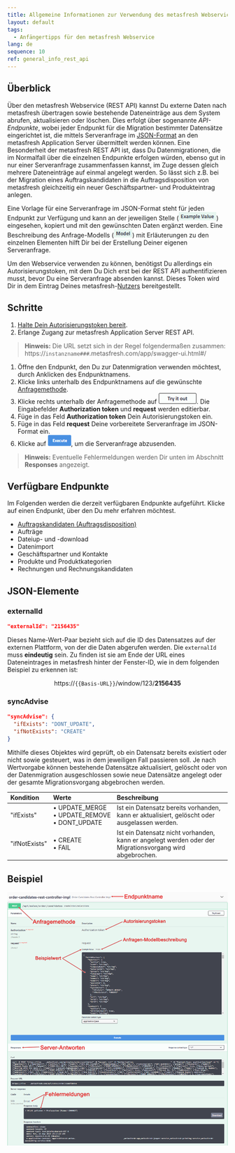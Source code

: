 ```yaml
---
title: Allgemeine Informationen zur Verwendung des metasfresh Webservice
layout: default
tags:
  - Anfängertipps für den metasfresh Webservice
lang: de
sequence: 10
ref: general_info_rest_api
---
```


## Überblick
Über den metasfresh Webservice (REST API) kannst Du externe Daten nach metasfresh übertragen sowie bestehende Dateneinträge aus dem System abrufen, aktualisieren oder löschen. Dies erfolgt über sogenannte *API-Endpunkte*, wobei jeder Endpunkt für die Migration bestimmter Datensätze eingerichtet ist, die mittels Serveranfrage im <a href="https://www.json.org/json-de.html" title="Einführung in JSON" target="blank">JSON-Format</a> an den metasfresh Application Server übermittelt werden können.
Eine Besonderheit der metasfresh REST API ist, dass Du Datenmigrationen, die im Normalfall über die einzelnen Endpunkte erfolgen würden, ebenso gut in nur einer Serveranfrage zusammenfassen kannst, im Zuge dessen gleich mehrere Dateneinträge auf einmal angelegt werden. So lässt sich z.B. bei der Migration eines Auftragskandidaten in die Auftragsdisposition von metasfresh gleichzeitig ein neuer Geschäftspartner- und Produkteintrag anlegen.

Eine Vorlage für eine Serveranfrage im JSON-Format steht für jeden Endpunkt zur Verfügung und kann an der jeweiligen Stelle (![Anfragevorlage](assets/example_value.png)) eingesehen, kopiert und mit den gewünschten Daten ergänzt werden. Eine Beschreibung des Anfrage-Modells (![Anfrage-Modell](assets/model.png)) mit Erläuterungen zu den einzelnen Elementen hilft Dir bei der Erstellung Deiner eigenen Serveranfrage.

Um den Webservice verwenden zu können, benötigst Du allerdings ein Autorisierungstoken, mit dem Du Dich erst bei der REST API authentifizieren musst, bevor Du eine Serveranfrage absenden kannst. Dieses Token wird Dir in dem Eintrag Deines metasfresh-[Nutzers](../../webui_collection/DE/Nutzer_anlegen) bereitgestellt.

## Schritte
1. [Halte Dein Autorisierungstoken bereit](../../webui_collection/DE/Authentifizierungstoken).
1. Erlange Zugang zur metasfresh Application Server REST API.
 >**Hinweis:** Die URL setzt sich in der Regel folgendermaßen zusammen:<br> https://`instanzname###`.metasfresh.com/app/swagger-ui.html#/

1. Öffne den Endpunkt, den Du zur Datenmigration verwenden möchtest, durch Anklicken des Endpunktnamens.
1. Klicke links unterhalb des Endpunktnamens auf die gewünschte <a href="https://wiki.selfhtml.org/wiki/HTTP/Anfragemethoden" title="HTTP-Anfragemethoden" target="blank">Anfragemethode</a>.
1. Klicke rechts unterhalb der Anfragemethode auf ![Ausprobieren](assets/button_try_it_out.png). Die Eingabefelder **Authorization token** und **request** werden editierbar.
1. Füge in das Feld **Authorization token** Dein Autorisierungstoken ein.
1. Füge in das Feld **request** Deine vorbereitete Serveranfrage im JSON-Format ein.
1. Klicke auf ![Ausführen](assets/button_execute.png), um die Serveranfrage abzusenden.
 >**Hinweis:** Eventuelle Fehlermeldungen werden Dir unten im Abschnitt **Responses** angezeigt.

## Verfügbare Endpunkte
Im Folgenden werden die derzeit verfügbaren Endpunkte aufgeführt. Klicke auf einen Endpunkt, über den Du mehr erfahren möchtest.

- [Auftragskandidaten (Auftragsdisposition)](order-candidates-rest-controller-impl)
- Aufträge
- Dateiup- und -download
- Datenimport
- Geschäftspartner und Kontakte
- Produkte und Produktkategorien
- Rechnungen und Rechnungskandidaten

## JSON-Elemente

### externalId

```json
"externalId": "2156435"
```

Dieses Name-Wert-Paar bezieht sich auf die ID des Datensatzes auf der externen Plattform, von der die Daten abgerufen werden. Die `externalId` muss **eindeutig** sein. Zu finden ist sie am Ende der URL eines Dateneintrages in metasfresh hinter der Fenster-ID, wie in dem folgenden Beispiel zu erkennen ist:

<p style="text-align:center">https://<code>{{Basis-URL}}</code>/window/123/<strong>2156435</strong></p>

### syncAdvise

```json
"syncAdvise": {
  "ifExists": "DONT_UPDATE",
  "ifNotExists": "CREATE"
}
```

Mithilfe dieses Objektes wird geprüft, ob ein Datensatz bereits existiert oder nicht sowie gesteuert, was in dem jeweiligen Fall passieren soll. Je nach Wertvorgabe können bestehende Datensätze aktualisiert, gelöscht oder von der Datenmigration ausgeschlossen sowie neue Datensätze angelegt oder der gesamte Migrationsvorgang abgebrochen werden.

| Kondition | Werte | Beschreibung |
| :--- | :--- |:--- |
| "ifExists" | •&nbsp;UPDATE_MERGE<br> •&nbsp;UPDATE_REMOVE<br> •&nbsp;DONT_UPDATE | Ist ein Datensatz bereits vorhanden, kann er aktualisiert, gelöscht oder ausgelassen werden. |
| "ifNotExists" | •&nbsp;CREATE<br> •&nbsp;FAIL | Ist ein Datensatz nicht vorhanden, kann er angelegt werden oder der Migrationsvorgang wird abgebrochen. |

## Beispiel
![REST API-Endpunkt: Auftragskandidaten](assets/REST_API_endpoint_example.png)
